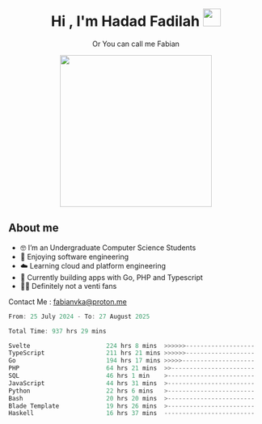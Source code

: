 <h1 align="center">Hi , I'm Hadad Fadilah  <img src="https://media.giphy.com/media/hvRJCLFzcasrR4ia7z/giphy.gif" width="35" ></h1>
<p align="center"><span>Or You can call me <span style="font: bold">Fabian</span></p>
<p align="center">
<img src="https://media.tenor.com/78dNivDemDAAAAAi/speech-bubble-venti.gif" width="300"/>    
</p>

##  About me
- 🤓 I’m an Undergraduate Computer Science Students
- 🍰 Enjoying software engineering
- ☁️ Learning cloud and platform engineering
- 🧰 Currently building apps with Go, PHP and Typescript 
- 🏃‍♂️ Definitely not a venti fans

Contact Me : fabianvka@proton.me

<!--START_SECTION:waka-->

```go
From: 25 July 2024 - To: 27 August 2025

Total Time: 937 hrs 29 mins

Svelte                     224 hrs 8 mins  >>>>>>-------------------   23.72 %
TypeScript                 211 hrs 21 mins >>>>>>-------------------   22.37 %
Go                         194 hrs 17 mins >>>>>--------------------   20.56 %
PHP                        64 hrs 21 mins  >>-----------------------   06.81 %
SQL                        46 hrs 1 min    >------------------------   04.87 %
JavaScript                 44 hrs 31 mins  >------------------------   04.71 %
Python                     22 hrs 6 mins   >------------------------   02.34 %
Bash                       20 hrs 20 mins  >------------------------   02.15 %
Blade Template             19 hrs 26 mins  >------------------------   02.06 %
Haskell                    16 hrs 37 mins  -------------------------   01.76 %
```

<!--END_SECTION:waka-->




<!--
**Fadil-Tao/Fadil-Tao** is a ✨ _special_ ✨ repository because its `README.md` (this file) appears on your GitHub profile.


